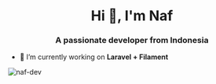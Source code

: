 <!--
**AL-JOESTAR/AL-JOESTAR** is a ✨ _special_ ✨ repository because its `README.md` (this file) appears on your GitHub profile.

Here are some ideas to get you started:

- 🔭 I’m currently working on ...
- 🌱 I’m currently learning ...
- 👯 I’m looking to collaborate on ...
- 🤔 I’m looking for help with ...
- 💬 Ask me about ...
- 📫 How to reach me: ...
- 😄 Pronouns: ...
- ⚡ Fun fact: ...
-->
<h1 align="center">Hi 👋, I'm Naf</h1>
<h3 align="center">A passionate developer from Indonesia</h3>

- 🔭 I’m currently working on **Laravel + Filament**

<p align="left">
  <img src="https://komarev.com/ghpvc/?username=naf-dev&label=Profile%20views&color=0e75b6&style=flat" alt="naf-dev" />
</p>
